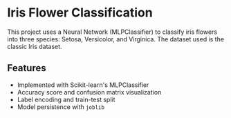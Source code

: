 # Iris Flower Classification

This project uses a Neural Network (MLPClassifier) to classify iris flowers into three species: Setosa, Versicolor, and Virginica. The dataset used is the classic Iris dataset.

## Features
- Implemented with Scikit-learn's MLPClassifier
- Accuracy score and confusion matrix visualization
- Label encoding and train-test split
- Model persistence with `joblib`


